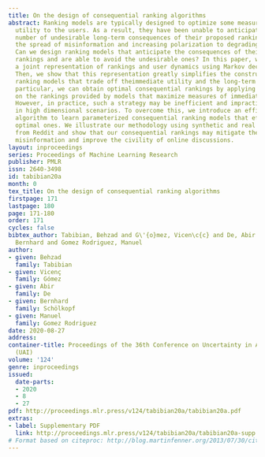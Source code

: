 ```yaml
---
title: On the design of consequential ranking algorithms
abstract: Ranking models are typically designed to optimize some measure of immediate
  utility to the users. As a result, they have been unable to anticipate an increasing
  number of undesirable long-term consequences of their proposed rankings, from fueling
  the spread of misinformation and increasing polarization to degrading social discourse.
  Can we design ranking models that anticipate the consequences of their proposed
  rankings and are able to avoid the undesirable ones? In this paper, we first introduce
  a joint representation of rankings and user dynamics using Markov decision processes.
  Then, we show that this representation greatly simplifies the construction of consequential
  ranking models that trade off theimmediate utility and the long-term welfare. In
  particular, we can obtain optimal consequential rankings by applying weighted sampling
  on the rankings provided by models that maximize measures of immediate utility.
  However, in practice, such a strategy may be inefficient and impractical, specially
  in high dimensional scenarios. To overcome this, we introduce an efficient gradient-based
  algorithm to learn parameterized consequential ranking models that effectively approximate
  optimal ones. We illustrate our methodology using synthetic and real data gathered
  from Reddit and show that our consequential rankings may mitigate the spread of
  misinformation and improve the civility of online discussions.
layout: inproceedings
series: Proceedings of Machine Learning Research
publisher: PMLR
issn: 2640-3498
id: tabibian20a
month: 0
tex_title: On the design of consequential ranking algorithms
firstpage: 171
lastpage: 180
page: 171-180
order: 171
cycles: false
bibtex_author: Tabibian, Behzad and G\'{o}mez, Vicen\c{c} and De, Abir and Sch\"{o}lkopf,
  Bernhard and Gomez Rodriguez, Manuel
author:
- given: Behzad
  family: Tabibian
- given: Vicenç
  family: Gómez
- given: Abir
  family: De
- given: Bernhard
  family: Schölkopf
- given: Manuel
  family: Gomez Rodriguez
date: 2020-08-27
address: 
container-title: Proceedings of the 36th Conference on Uncertainty in Artificial Intelligence
  (UAI)
volume: '124'
genre: inproceedings
issued:
  date-parts:
  - 2020
  - 8
  - 27
pdf: http://proceedings.mlr.press/v124/tabibian20a/tabibian20a.pdf
extras:
- label: Supplementary PDF
  link: http://proceedings.mlr.press/v124/tabibian20a/tabibian20a-supp.pdf
# Format based on citeproc: http://blog.martinfenner.org/2013/07/30/citeproc-yaml-for-bibliographies/
---
```

